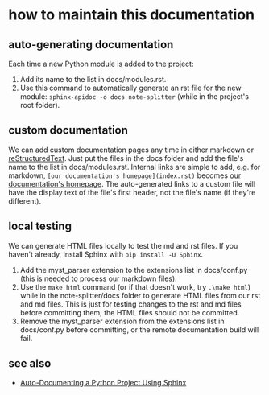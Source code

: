 # how to maintain this documentation

## auto-generating documentation
Each time a new Python module is added to the project:
1. Add its name to the list in docs/modules.rst.
2. Use this command to automatically generate an rst file for the new module: `sphinx-apidoc -o docs note-splitter` (while in the project's root folder).

## custom documentation
We can add custom documentation pages any time in either markdown or [reStructuredText](https://www.sphinx-doc.org/en/master/usage/restructuredtext/basics.html). Just put the files in the docs folder and add the file's name to the list in docs/modules.rst. Internal links are simple to add, e.g. for markdown, `[our documentation's homepage](index.rst)` becomes [our documentation's homepage](index.rst). The auto-generated links to a custom file will have the display text of the file's first header, not the file's name (if they're different).

## local testing
We can generate HTML files locally to test the md and rst files. If you haven't already, install Sphinx with `pip install -U Sphinx`.
1. Add the myst_parser extension to the extensions list in docs/conf.py (this is needed to process our markdown files).
2. Use the `make html` command (or if that doesn't work, try `.\make html`) while in the note-splitter/docs folder to generate HTML files from our rst and md files. This is just for testing changes to the rst and md files before committing them; the HTML files should not be committed.
3. Remove the myst_parser extension from the extensions list in docs/conf.py before committing, or the remote documentation build will fail.

## see also
* [Auto-Documenting a Python Project Using Sphinx](https://betterprogramming.pub/auto-documenting-a-python-project-using-sphinx-8878f9ddc6e9)
